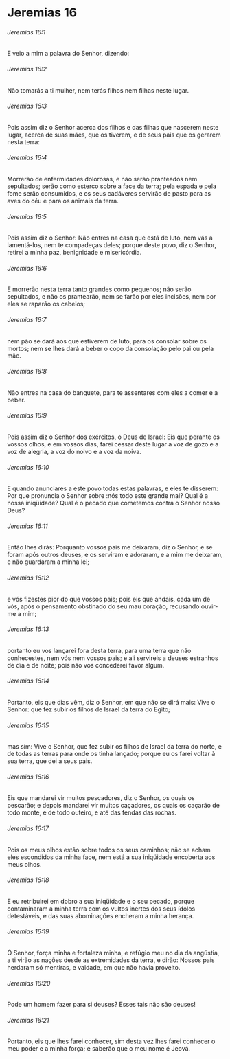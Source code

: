 # Jeremias 16

###### Jeremias 16:1

E veio a mim a palavra do Senhor, dizendo:

###### Jeremias 16:2

Não tomarás a ti mulher, nem terás filhos nem filhas neste lugar.

###### Jeremias 16:3

Pois assim diz o Senhor acerca dos filhos e das filhas que nascerem neste lugar, acerca de suas mães, que os tiverem, e de seus pais que os gerarem nesta terra:

###### Jeremias 16:4

Morrerão de enfermidades dolorosas, e não serão pranteados nem sepultados; serão como esterco sobre a face da terra; pela espada e pela fome serão consumidos, e os seus cadáveres servirão de pasto para as aves do céu e para os animais da terra.

###### Jeremias 16:5

Pois assim diz o Senhor: Não entres na casa que está de luto, nem vás a lamentá-los, nem te compadeças deles; porque deste povo, diz o Senhor, retirei a minha paz, benignidade e misericórdia.

###### Jeremias 16:6

E morrerão nesta terra tanto grandes como pequenos; não serão sepultados, e não os prantearão, nem se farão por eles incisões, nem por eles se raparão os cabelos;

###### Jeremias 16:7

nem pão se dará aos que estiverem de luto, para os consolar sobre os mortos; nem se lhes dará a beber o copo da consolação pelo pai ou pela mãe.

###### Jeremias 16:8

Não entres na casa do banquete, para te assentares com eles a comer e a beber.

###### Jeremias 16:9

Pois assim diz o Senhor dos exércitos, o Deus de Israel: Eis que perante os vossos olhos, e em vossos dias, farei cessar deste lugar a voz de gozo e a voz de alegria, a voz do noivo e a voz da noiva.

###### Jeremias 16:10

E quando anunciares a este povo todas estas palavras, e eles te disserem: Por que pronuncia o Senhor sobre :nós todo este grande mal? Qual é a nossa iniqüidade? Qual é o pecado que cometemos contra o Senhor nosso Deus?

###### Jeremias 16:11

Então lhes dirás: Porquanto vossos pais me deixaram, diz o Senhor, e se foram após outros deuses, e os serviram e adoraram, e a mim me deixaram, e não guardaram a minha lei;

###### Jeremias 16:12

e vós fizestes pior do que vossos pais; pois eis que andais, cada um de vós, após o pensamento obstinado do seu mau coração, recusando ouvir-me a mim;

###### Jeremias 16:13

portanto eu vos lançarei fora desta terra, para uma terra que não conhecestes, nem vós nem vossos pais; e ali servireis a deuses estranhos de dia e de noite; pois não vos concederei favor algum.

###### Jeremias 16:14

Portanto, eis que dias vêm, diz o Senhor, em que não se dirá mais: Vive o Senhor: que fez subir os filhos de Israel da terra do Egito;

###### Jeremias 16:15

mas sim: Vive o Senhor, que fez subir os filhos de Israel da terra do norte, e de todas as terras para onde os tinha lançado; porque eu os farei voltar à sua terra, que dei a seus pais.

###### Jeremias 16:16

Eis que mandarei vir muitos pescadores, diz o Senhor, os quais os pescarão; e depois mandarei vir muitos caçadores, os quais os caçarão de todo monte, e de todo outeiro, e até das fendas das rochas.

###### Jeremias 16:17

Pois os meus olhos estão sobre todos os seus caminhos; não se acham eles escondidos da minha face, nem está a sua iniqüidade encoberta aos meus olhos.

###### Jeremias 16:18

E eu retribuirei em dobro a sua iniqüidade e o seu pecado, porque contaminaram a minha terra com os vultos inertes dos seus ídolos detestáveis, e das suas abominações encheram a minha herança.

###### Jeremias 16:19

Ó Senhor, força minha e fortaleza minha, e refúgio meu no dia da angústia, a ti virão as nações desde as extremidades da terra, e dirão: Nossos pais herdaram só mentiras, e vaidade, em que não havia proveito.

###### Jeremias 16:20

Pode um homem fazer para si deuses? Esses tais não são deuses!

###### Jeremias 16:21

Portanto, eis que lhes farei conhecer, sim desta vez lhes farei conhecer o meu poder e a minha força; e saberão que o meu nome é Jeová.

